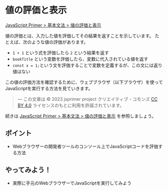 # 値の評価と表示

[JavaScript Primer > 基本文法 > 値の評価と表示](https://jsprimer.net/basic/read-eval-print/)

値の評価とは、入力した値を評価してその結果を返すことを示しています。
たとえば、次のような値の評価があります。

- `1 + 1` という式を評価したら `2` という結果を返す
- `bookTitle` という変数を評価したら、変数に代入されている値を返す
- `const x = 1;`という文を評価することで変数を定義するが、この文には返り値はない

この値の評価方法を確認するために、ウェブブラウザ（以下ブラウザ）を使ってJavaScriptを実行する方法を見ていきます。

> ― この文章は © 2023 jsprimer project クリエイティブ・コモンズ [CC BY 4.0](https://github.com/asciidwango/js-primer/blob/master/LICENSE-CC-BY) ライセンスのもとに利用を許諾されています。

続きは [JavaScript Primer > 基本文法 > 値の評価と表示](https://jsprimer.net/basic/read-eval-print/) を参照しましょう。

## ポイント

- Webブラウザーの開発者ツールのコンソール上でJavaScriptコードを評価する方法

## やってみよう！

- 実際に手元のWebブラウザーでJavaScriptを実行してみよう
